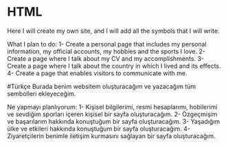 # HTML

Here I will create my own site, and I will add all the symbols that I will write.

What I plan to do:
1- Create a personal page that includes my personal information, my official accounts, my hobbies and the sports I love.
2- Create a page where I talk about my CV and my accomplishments.
3- Create a page where I talk about the country in which I lived and its effects.
4- Create a page that enables visitors to communicate with me.


#Türkçe
Burada benim websitem oluşturacağım ve yazacağım tüm sembolleri ekleyeceğim.

Ne yapmayı planlıyorum:
1- Kişisel bilgilerimi, resmi hesaplarımı, hobilerimi ve sevdiğim sporları içeren kişisel bir sayfa oluşturacağım.
2- Özgeçmişim ve başarılarım hakkında konuştuğum bir sayfa oluşturacağım.
3- Yaşadığım ülke ve etkileri hakkında konuştuğum bir sayfa oluşturacağım.
4- Ziyaretçilerin benimle iletişim kurmasını sağlayan bir sayfa oluşturacağım.

